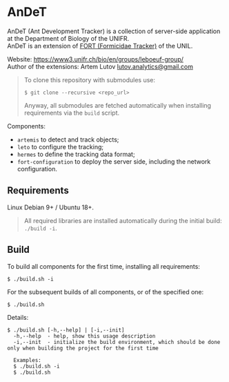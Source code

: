 # AnDeT
AnDeT (Ant Development Tracker) is a collection of server-side application at the Department of Biology of the UNIFR.  
AnDeT is an extension of [FORT (Formicidae Tracker)](https://github.com/formicidae-tracker) of the UNIL.

Website: https://www3.unifr.ch/bio/en/groups/leboeuf-group/  
Author of the extensions: Artem Lutov <lutov.analytics@gmail.com>

> To clone this repository with submodules use:
> ```
> $ git clone --recursive <repo_url>
> ```
> Anyway, all submodules are fetched automatically when installing requirements via the `build` script.

Components:
- `artemis` to detect and track objects;
- `leto` to configure the tracking;
- `hermes` to define the tracking data format;
- `fort-configuration` to deploy the server side, including the network configuration.
<!--
- `olympus` web UI to control climate and preview the live tracking video;
-->

## Requirements
Linux Debian 9+ / Ubuntu 18+.
> All required libraries are installed automatically during the initial build: `./build -i`.

## Build
To build all components for the first time, installing all requirements:
```
$ ./build.sh -i
```

For the subsequent builds of all components, or of the specified one:
```
$ ./build.sh
```

Details:
```
$ ./build.sh [-h,--help] | [-i,--init]
  -h,--help  - help, show this usage description
  -i,--init  - initialize the build environment, which should be done only when building the project for the first time

  Examples:
  $ ./build.sh -i
  $ ./build.sh
```
